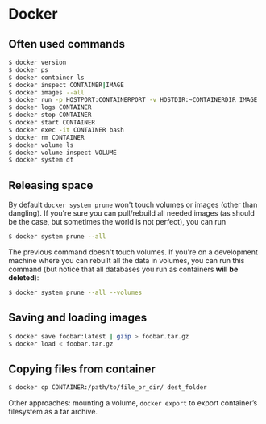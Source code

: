 # Docker

## Often used commands

```bash
$ docker version
$ docker ps
$ docker container ls
$ docker inspect CONTAINER|IMAGE
$ docker images --all
$ docker run -p HOSTPORT:CONTAINERPORT -v HOSTDIR:~CONTAINERDIR IMAGE
$ docker logs CONTAINER
$ docker stop CONTAINER
$ docker start CONTAINER
$ docker exec -it CONTAINER bash
$ docker rm CONTAINER
$ docker volume ls
$ docker volume inspect VOLUME
$ docker system df
```

## Releasing space

By default `docker system prune` won't touch volumes or images (other than dangling). If you're sure you can pull/rebuild all needed images (as should be the case, but sometimes the world is not perfect), you can run

```bash
$ docker system prune --all
```

The previous command doesn't touch volumes. If you're on a development machine where you can rebuilt all the data in volumes, you can run this command (but notice that all databases you run as containers **will be deleted**):

```bash
$ docker system prune --all --volumes
```

## Saving and loading images

```bash
$ docker save foobar:latest | gzip > foobar.tar.gz
$ docker load < foobar.tar.gz
```

## Copying files from container

```bash
$ docker cp CONTAINER:/path/to/file_or_dir/ dest_folder
```

Other approaches: mounting a volume, `docker export` to export container’s filesystem as a tar archive.
